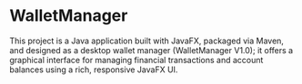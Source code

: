 # WalletManager
This project is a Java application built with JavaFX, packaged via Maven, and designed as a desktop wallet manager (WalletManager V1.0); it offers a graphical interface for managing financial transactions and account balances using a rich, responsive JavaFX UI. 
